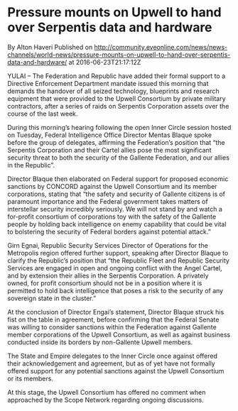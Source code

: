 # Pressure mounts on Upwell to hand over Serpentis data and hardware
By Alton Haveri
Published on http://community.eveonline.com/news/news-channels/world-news/pressure-mounts-on-upwell-to-hand-over-serpentis-data-and-hardware/ at 2016-06-23T21:17:12Z

YULAI – The Federation and Republic have added their formal support to a Directive Enforcement Department mandate issued this morning that demands the handover of all seized technology, blueprints and research equipment that were provided to the Upwell Consortium by private military contractors, after a series of raids on Serpentis Corporation assets over the course of the last week.

During this morning’s hearing following the open Inner Circle session hosted on Tuesday, Federal Intelligence Office Director Mentas Blaque spoke before the group of delegates, affirming the Federation’s position that “the Serpentis Corporation and their Cartel allies pose the most significant security threat to both the security of the Gallente Federation, and our allies in the Republic”.

Director Blaque then elaborated on Federal support for proposed economic sanctions by CONCORD against the Upwell Consortium and its member corporations, stating that “the safety and security of Gallente citizens is of paramount importance and the Federal government takes matters of interstellar security incredibly seriously. We will not stand by and watch a for-profit consortium of corporations toy with the safety of the Gallente people by holding back intelligence on enemy capability that could be vital to bolstering the security of Federal borders against potential attack.”

Girn Egnai, Republic Security Services Director of Operations for the Metropolis region offered further support, speaking after Director Blaque to clarify the Republic’s position that “the Republic Fleet and Republic Security Services are engaged in open and ongoing conflict with the Angel Cartel, and by extension their allies in the Serpentis Corporation. A privately owned, for profit consortium should not be in a position where it is permitted to hold back intelligence that poses a risk to the security of any sovereign state in the cluster.”

At the conclusion of Director Engai’s statement, Director Blaque struck his fist on the table in agreement, before confirming that the Federal Senate was willing to consider sanctions within the Federation against Gallente member corporations of the Upwell Consortium, as well as against business conducted inside its borders by non-Gallente Upwell members.

The State and Empire delegates to the Inner Circle once against offered their acknowledgement and agreement, but as of yet have not formally offered support for any potential sanctions against the Upwell Consortium or its members.

At this stage, the Upwell Consortium has offered no comment when approached by the Scope Network regarding ongoing discussions.

